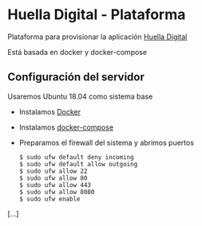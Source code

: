 # Huella Digital - Plataforma

Plataforma para provisionar la aplicación [Huella Digital](https://github.com/ayudadigital/huelladigital)

Está basada en docker y docker-compose

## Configuración del servidor

Usaremos Ubuntu 18.04 como sistema base

- Instalamos [Docker](https://docs.docker.com/engine/install/ubuntu/)
- Instalamos [docker-compose](https://docs.docker.com/compose/install/)
- Preparamos el firewall del sistema y abrimos puertos

    ```shell
    $ sudo ufw default deny incoming
    $ sudo ufw default allow outgoing
    $ sudo ufw allow 22
    $ sudo ufw allow 80
    $ sudo ufw allow 443
    $ sudo ufw allow 8080
    $ sudo ufw enable
    ```

[...]
